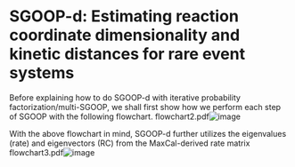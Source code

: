 # SGOOP-d: Estimating reaction coordinate dimensionality and kinetic distances for rare event systems

Before explaining how to do SGOOP-d with iterative probability factorization/multi-SGOOP, we shall first show how we perform each step of SGOOP with the following flowchart.
flowchart2.pdf![image](https://user-images.githubusercontent.com/22850008/115948672-6ec29a00-a49d-11eb-81e2-1935b6d40ff9.png)

With the above flowchart in mind, SGOOP-d further utilizes the eigenvalues (rate) and eigenvectors (RC) from the MaxCal-derived rate matrix
flowchart3.pdf![image](https://user-images.githubusercontent.com/22850008/115948744-ff00df00-a49d-11eb-8953-3141ae008dcc.png)
